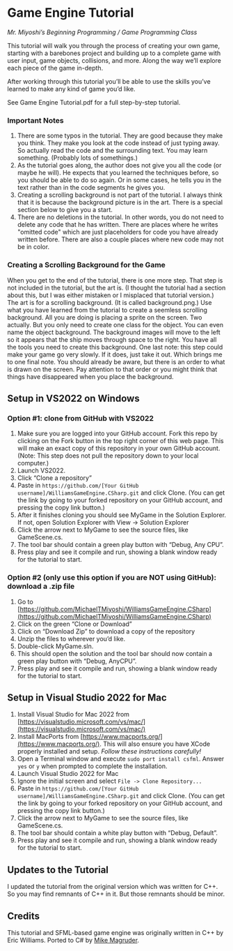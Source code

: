 # Game Engine Tutorial
*Mr. Miyoshi’s Beginning Programming / Game Programming Class*

This tutorial will walk you through the process of creating your own game, starting with a barebones project and building up to a complete game with user input, game objects, collisions, and more. Along the way we’ll explore each piece of the game in-depth. 

After working through this tutorial you’ll be able to use the skills you’ve learned to make any kind of game you’d like.

See Game Engine Tutorial.pdf for a full step-by-step tutorial.

### Important Notes

1. There are some typos in the tutorial.  They are good because they make you think.  They make you look at the code instead of just typing away.  So actually read the code and the surrounding text.  You may learn something.  (Probably lots of somethings.)
1. As the tutorial goes along, the author does not give you all the code (or maybe he will).  He expects that you learned the techniques before, so you should be able to do so again.  Or in some cases, he tells you in the text rather than in the code segments he gives you.
1. Creating a scrolling background is not part of the tutorial.  I always think that it is because the background picture is in the art.  There is a special section below to give you a start.
1. There are no deletions in the tutorial.  In other words, you do not need to delete any code that he has written.  There are places where he writes "omitted code" which are just placeholders for code you have already written before.  There are also a couple places where new code may not be in color.

### Creating a Scrolling Background for the Game

When you get to the end of the tutorial, there is one more step.  That step is not included in the tutorial, but the art is.  (I thought the tutorial had a section about this, but I was either mistaken or I misplaced that tutorial version.)  The art is for a scrolling background.  (It is called background.png.)  Use what you have learned from the tutorial to create a seemless scrolling background.  All you are doing is placing a sprite on the screen.  Two actually.  But you only need to create one class for the object.  You can even name the object background.  The background images will move to the left so it appears that the ship moves through space to the right.  You have all the tools you need to create this background.  One last note: this step could make your game go very slowly.  If it does, just take it out.  Which brings me to one final note.  You should already be aware, but there is an order to what is drawn on the screen.  Pay attention to that order or you might think that things have disappeared when you place the background.

## Setup in VS2022 on Windows

### Option #1: clone from GitHub with VS2022

1) Make sure you are logged into your GitHub account.  Fork this repo by clicking on the Fork button in the top right corner of this web page.  This will make an exact copy of this repository in your own GitHub account.  (Note: This step does not pull the repository down to your local computer.)
1) Launch VS2022.
1) Click “Clone a repository”
1) Paste in `https://github.com/[Your GitHub username]/WilliamsGameEngine.CSharp.git` and click Clone.  (You can get the link by going to your forked repository on your GitHub account, and pressing the copy link button.)
1) After it finishes cloning you should see MyGame in the Solution Explorer. If not, open Solution Explorer with View -> Solution Explorer
1) Click the arrow next to MyGame to see the source files, like GameScene.cs.
1) The tool bar should contain a green play button with “Debug, Any CPU”.
1) Press play and see it compile and run, showing a blank window ready for the tutorial to start.

### Option #2 (only use this option if you are NOT using GitHub): download a .zip file

1) Go to [https://github.com/MichaelTMiyoshi/WilliamsGameEngine.CSharp](https://github.com/MichaelTMiyoshi/WilliamsGameEngine.CSharp)
1) Click on the green “Clone or Download”
1) Click on “Download Zip” to download a copy of the repository
1) Unzip the files to wherever you’d like.
1) Double-click MyGame.sln.
1) This should open the solution and the tool bar should now contain a green play button with “Debug, AnyCPU”.
1) Press play and see it compile and run, showing a blank window ready for the tutorial to start.

## Setup in Visual Studio 2022 for Mac

1) Install Visual Studio for Mac 2022 from [https://visualstudio.microsoft.com/vs/mac/](https://visualstudio.microsoft.com/vs/mac/)
2) Install MacPorts from [https://www.macports.org/](https://www.macports.org/). This will also ensure you have XCode properly installed and setup. *Follow these instructions carefully!*
3) Open a Terminal window and execute `sudo port install csfml`. Answer `yes` or `y` when prompted to complete the installation.
4) Launch Visual Studio 2022 for Mac
5) Ignore the initial screen and select `File -> Clone Repository...`
6) Paste in `https://github.com/[Your GitHub username]/WilliamsGameEngine.CSharp.git` and click Clone.  (You can get the link by going to your forked repository on your GitHub account, and pressing the copy link button.)
7) Click the arrow next to MyGame to see the source files, like GameScene.cs.
8) The tool bar should contain a white play button with “Debug, Default”.
9) Press play and see it compile and run, showing a blank window ready for the tutorial to start.

## Updates to the Tutorial

I updated the tutorial from the original version which was written for C++.  So you may find remnants of C++ in it.  But those remnants should be minor.

## Credits

This tutorial and SFML-based game engine was originally written in C++ by Eric Williams. Ported to C# by [Mike Magruder](https://github.com/mikemag).
